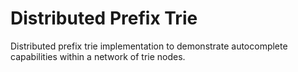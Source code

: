 # Distributed Prefix Trie

Distributed prefix trie implementation to demonstrate autocomplete capabilities within a network of trie nodes. 
